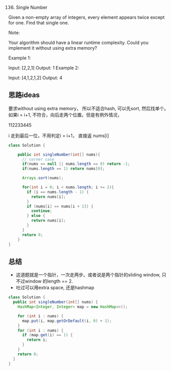 136. Single Number

Given a non-empty array of integers, every element appears twice except for one. Find that single one.

Note:

Your algorithm should have a linear runtime complexity. Could you implement it without using extra memory?

Example 1:

Input: [2,2,1]
Output: 1
Example 2:

Input: [4,1,2,1,2]
Output: 4



## 思路ideas
要求without using extra memory， 所以不适合hash, 可以先sort, 然后找单个。
如果i = i+1, 不符合，向后走两个位置。但是有例外情况，

112233445

i 走到最后一位，不用判定i = i+1， 直接返 nums[i]


``` java
class Solution {

    public int singleNumber(int[] nums){
      // corner case
      if(nums == null || nums.length == 0) return -1;
      if(nums.length == 1) return nums[0];

      Arrays.sort(nums);

      for(int i = 0; i < nums.length; i += 2){
        if (i == nums.length - 1) {
          return nums[i];
        }
        if (nums[i] == nums[i + 1]) {
          continue;
        } else {
          return nums[i];
        }
      }
      return 0;
    }
}
```
## 总结
- 这道题就是一个指针，一次走两步。或者说是两个指针的sliding window, 只不过window 的length == 2.
- 吐过可以用extra space, 还是hashmap

```Java
class Solution {
  public int singleNumber(int[] nums) {
    HashMap<Integer, Integer> map = new HashMap<>();

    for (int i : nums) {
      map.put(i, map.getOrDefault(i, 0) + 1);
    }
    for (int i : nums) {
      if (map.get(i) == 1) {
        return i;
      }
    }
    return 0;
  }
}

```
